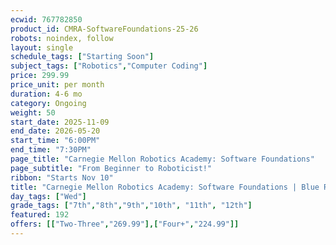 ```yaml
---
ecwid: 767782850
product_id: CMRA-SoftwareFoundations-25-26
robots: noindex, follow
layout: single
schedule_tags: ["Starting Soon"]
subject_tags: ["Robotics","Computer Coding"]
price: 299.99
price_unit: per month
duration: 4-6 mo
category: Ongoing
weight: 50
start_date: 2025-11-09
end_date: 2026-05-20
start_time: "6:00PM"
end_time: "7:30PM"
page_title: "Carnegie Mellon Robotics Academy: Software Foundations"
page_subtitle: "From Beginner to Roboticist!"
ribbon: "Starts Nov 10"
title: "Carnegie Mellon Robotics Academy: Software Foundations | Blue Ridge Boost"
day_tags: ["Wed"]
grade_tags: ["7th","8th","9th","10th", "11th", "12th"]
featured: 192
offers: [["Two-Three","269.99"],["Four+","224.99"]]
---
```

